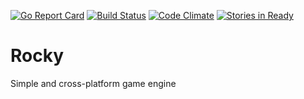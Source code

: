 [![Go Report Card](https://goreportcard.com/badge/github.com/Sergobot/Rocky)](https://goreportcard.com/report/github.com/Sergobot/Rocky)
[![Build Status](https://travis-ci.com/Sergobot/Rocky.svg?token=9nYvxAFjULiG2y99zL36&branch=master)](https://travis-ci.org/Sergobot/Rocky)
[![Code Climate](https://codeclimate.com/github/Sergobot/Rocky/badges/gpa.svg)](https://codeclimate.com/github/Sergobot/Rocky)
[![Stories in Ready](https://badge.waffle.io/Sergobot/Rocky.png?label=ready&title=Ready)](https://waffle.io/Sergobot/Rocky)

# Rocky
Simple and cross-platform game engine
